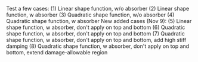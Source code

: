 Test a few cases:
(1) Linear shape function, w/o absorber
(2) Linear shape function, w absorber
(3) Quadratic shape function, w/o absorber
(4) Quadratic shape function, w absorber
New added cases (Nov 9):
(5) Linear shape function, w absorber, don't apply on top and bottom
(6) Quadratic shape function, w absorber, don't apply on top and bottom
(7) Quadratic shape function, w absorber, don't apply on top and bottom, add high stiff damping
(8) Quadratic shape function, w absorber, don't apply on top and bottom, extend damage-allowable region